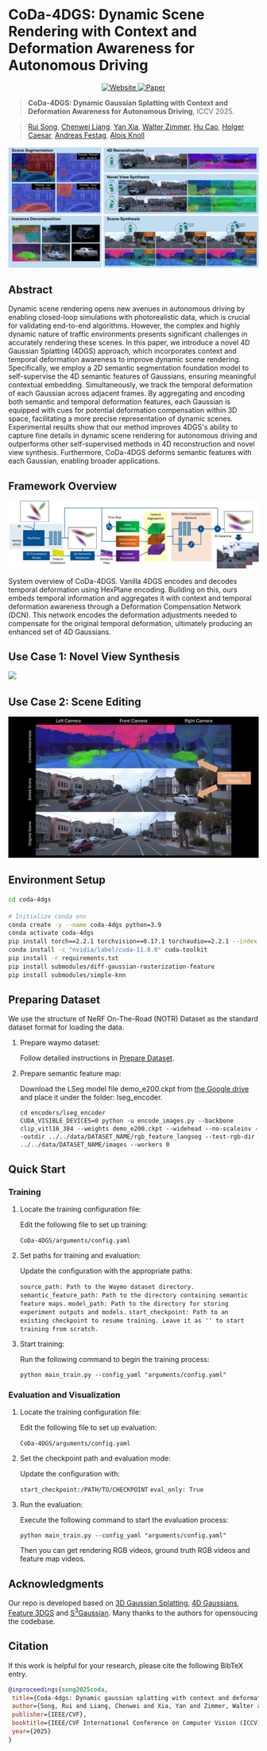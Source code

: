 
# CoDa-4DGS: Dynamic Scene Rendering with Context and Deformation Awareness for Autonomous Driving

<p align="center">
  <a href="https://rruisong.github.io/publications/CoDa-4DGS/">
    <img src="https://img.shields.io/badge/Project-Website-blue.svg" alt="Website">
  </a>
  <a href="https://arxiv.org/abs/2503.06744">
    <img src="https://img.shields.io/badge/arXiv-Paper-green.svg" alt="Paper">
  </a>
</p>

> **CoDa-4DGS: Dynamic Gaussian Splatting with Context and Deformation Awareness for Autonomous Driving**, ICCV 2025.

> [Rui Song](https://rruisong.github.io/), [Chenwei Liang](https://chenwei-liang.github.io/), [Yan Xia](https://yan-xia.github.io/), [Walter Zimmer](https://www.ce.cit.tum.de/air/people/walter-zimmer-msc/), [Hu Cao](https://hucaofighting.github.io/), [Holger Caesar](https://sites.google.com/it-caesar.de/homepage/), [Andreas Festag](https://festag-net.de/), [Alois Knoll](https://www.ce.cit.tum.de/air/people/prof-dr-ing-habil-alois-knoll/)

![](./assets/Teaser_v8.png "")

## Abstract

Dynamic scene rendering opens new avenues in autonomous driving by enabling closed-loop simulations with photorealistic data, which is crucial for validating end-to-end algorithms. However, the complex and highly dynamic nature of traffic environments presents significant challenges in accurately rendering these scenes. In this paper, we introduce a novel 4D Gaussian Splatting (4DGS) approach, which incorporates context and temporal deformation awareness to improve dynamic scene rendering. Specifically, we employ a 2D semantic segmentation foundation model to self-supervise the 4D semantic features of Gaussians, ensuring meaningful contextual embedding. Simultaneously, we track the temporal deformation of each Gaussian across adjacent frames. By aggregating and encoding both semantic and temporal deformation features, each Gaussian is equipped with cues for potential deformation compensation within 3D space, facilitating a more precise representation of dynamic scenes. Experimental results show that our method improves 4DGS's ability to capture fine details in dynamic scene rendering for autonomous driving and outperforms other self-supervised methods in 4D reconstruction and novel view synthesis. Furthermore, CoDa-4DGS deforms semantic features with each Gaussian, enabling broader applications.

## Framework Overview
![](./assets/system.png "")

System overview of CoDa-4DGS. Vanilla 4DGS encodes and decodes temporal deformation using HexPlane encoding. Building on this, ours embeds temporal information and aggregates it with context and temporal deformation awareness through a Deformation Compensation Network (DCN). This network encodes the deformation adjustments needed to compensate for the original temporal deformation, ultimately producing an enhanced set of 4D Gaussians.

## Use Case 1: Novel View Synthesis
![](./assets/nvs.gif "")

## Use Case 2: Scene Editing
![](./assets/scene_editing.gif "")

## Environment Setup
```bash
cd coda-4dgs

# Initialize conda env
conda create -y --name coda-4dgs python=3.9
conda activate coda-4dgs
pip install torch==2.2.1 torchvision==0.17.1 torchaudio==2.2.1 --index-url https://download.pytorch.org/whl/cu118
conda install -c "nvidia/label/cuda-11.8.0" cuda-toolkit
pip install -r requirements.txt
pip install submodules/diff-gaussian-rasterization-feature
pip install submodules/simple-knn
```

## Preparing Dataset
We use the structure of NeRF On-The-Road (NOTR) Dataset as the standard dataset format for loading the data.

1. Prepare waymo dataset:

   Follow detailed instructions in [Prepare Dataset](docs/prepare_data.md).

2. Prepare semantic feature map:

   Download the LSeg model file demo_e200.ckpt from [the Google drive](https://drive.google.com/file/d/1ayk6NXURI_vIPlym16f_RG3ffxBWHxvb/view) and place it under the folder: lseg_encoder.
   
    ```
   cd encoders/lseg_encoder
   CUDA_VISIBLE_DEVICES=0 python -u encode_images.py --backbone clip_vitl16_384 --weights demo_e200.ckpt --widehead --no-scaleinv --outdir ../../data/DATASET_NAME/rgb_feature_langseg --test-rgb-dir ../../data/DATASET_NAME/images --workers 0
    ```

## Quick Start   

### Training

1. Locate the training configuration file:

   Edit the following file to set up training:

   `CoDa-4DGS/arguments/config.yaml`

2. Set paths for training and evaluation:

   Update the configuration with the appropriate paths:

   `source_path: Path to the Waymo dataset directory.`
   `semantic_feature_path: Path to the directory containing semantic feature maps.`
   `model_path: Path to the directory for storing experiment outputs and models.`
   `start_checkpoint: Path to an existing checkpoint to resume training. Leave it as '' to start training from scratch.`


3. Start training:

   Run the following command to begin the training process:

    ```
    python main_train.py --config_yaml "arguments/config.yaml"
    ```


### Evaluation and Visualization

1. Locate the training configuration file:

   Edit the following file to set up evaluation:

   `CoDa-4DGS/arguments/config.yaml`

2. Set the checkpoint path and evaluation mode:
   
   Update the configuration with:

   `start_checkpoint:/PATH/TO/CHECKPOINT`
   `eval_only: True`

3. Run the evaluation:

   Execute the following command to start the evaluation process:

    ```
    python main_train.py --config_yaml "arguments/config.yaml"
    ```
   Then you can get rendering RGB videos, ground truth RGB videos and feature map videos.

## Acknowledgments
Our repo is developed based on [3D Gaussian Splatting](https://repo-sam.inria.fr/fungraph/3d-gaussian-splatting/), [4D Gaussians](https://github.com/hustvl/4DGaussians/tree/master), [Feature 3DGS](https://github.com/ShijieZhou-UCLA/feature-3dgs/tree/main) and [S<sup>3</sup>Gaussian](https://github.com/nnanhuang/S3Gaussian/tree/main). Many thanks to the authors for opensoucing the codebase.
## Citation
If this work is helpful for your research, please cite the following BibTeX entry.
 ```bibtex
@inproceedings{song2025coda,
  title={Coda-4dgs: Dynamic gaussian splatting with context and deformation awareness for autonomous driving},
  author={Song, Rui and Liang, Chenwei and Xia, Yan and Zimmer, Walter and Cao, Hu and Caesar, Holger and Festag, Andreas and Knoll, Alois},
  publisher={IEEE/CVF},
  booktitle={IEEE/CVF International Conference on Computer Vision (ICCV)},
  year={2025}
}
```
